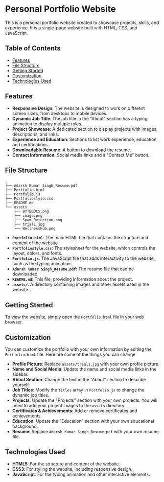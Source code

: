 # Personal Portfolio Website

This is a personal portfolio website created to showcase projects, skills, and experience. It is a single-page website built with HTML, CSS, and JavaScript.

## Table of Contents

- [Features](#features)
- [File Structure](#file-structure)
- [Getting Started](#getting-started)
- [Customization](#customization)
- [Technologies Used](#technologies-used)

## Features

- **Responsive Design**: The website is designed to work on different screen sizes, from desktops to mobile devices.
- **Dynamic Job Title**: The job title in the "About" section has a typing animation to display multiple roles.
- **Project Showcase**: A dedicated section to display projects with images, descriptions, and links.
- **Experience and Education**: Sections to list work experience, education, and certifications.
- **Downloadable Resume**: A button to download the resume.
- **Contact Information**: Social media links and a "Contact Me" button.

## File Structure

```
.
├── Adarsh Kumar Singh_Resume.pdf
├── Portfolio.html
├── Portfolio.js
├── Portfoliostyle.css
├── README.md
└── assets
    ├── BYTEDOCS.png
    ├── image.png
    ├── Spam Detection.png
    ├── trial1.jpg
    └── WellnessHub.png
```

- **`Portfolio.html`**: The main HTML file that contains the structure and content of the website.
- **`Portfoliostyle.css`**: The stylesheet for the website, which controls the layout, colors, and fonts.
- **`Portfolio.js`**: The JavaScript file that adds interactivity to the website, such as the typing animation.
- **`Adarsh Kumar Singh_Resume.pdf`**: The resume file that can be downloaded.
- **`README.md`**: This file, providing information about the project.
- **`assets/`**: A directory containing images and other assets used in the website.

## Getting Started

To view the website, simply open the `Portfolio.html` file in your web browser.

## Customization

You can customize the portfolio with your own information by editing the `Portfolio.html` file. Here are some of the things you can change:

- **Profile Picture**: Replace `assets/trial1.jpg` with your own profile picture.
- **Name and Social Media**: Update the name and social media links in the sidebar.
- **About Section**: Change the text in the "About" section to describe yourself.
- **Job Titles**: Modify the `titles` array in `Portfolio.js` to change the dynamic job titles.
- **Projects**: Update the "Projects" section with your own projects. You will need to add your project images to the `assets` directory.
- **Certificates & Achievements**: Add or remove certificates and achievements.
- **Education**: Update the "Education" section with your own educational background.
- **Resume**: Replace `Adarsh Kumar Singh_Resume.pdf` with your own resume file.

## Technologies Used

- **HTML5**: For the structure and content of the website.
- **CSS3**: For styling the website, including responsive design.
- **JavaScript**: For the typing animation and other interactive elements.
